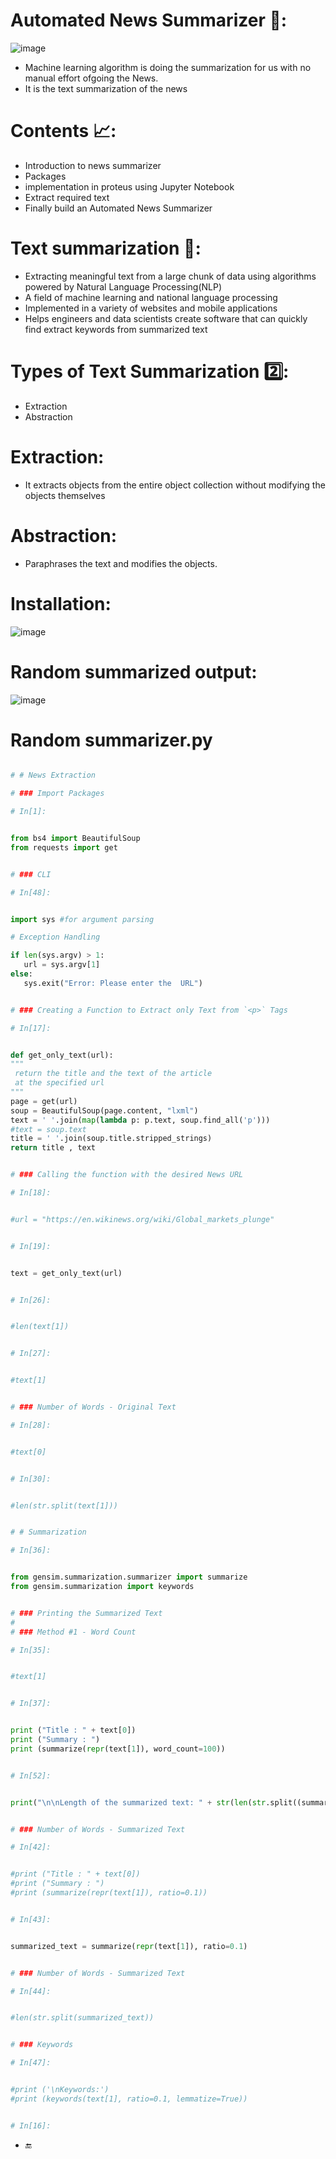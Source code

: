 # Automated News Summarizer 📝:
![image](https://user-images.githubusercontent.com/112848881/193465433-3ee507b2-cd54-42b9-8ccc-c57f45e7af8c.png)

* Machine learning algorithm is doing the summarization for us with no manual effort ofgoing the News.
* It is the text summarization of the news

# Contents 📈:
* Introduction to news summarizer
* Packages
* implementation in proteus using Jupyter Notebook
* Extract required text
* Finally build an Automated News Summarizer

# Text summarization 📃:
* Extracting meaningful text from a large chunk of data using algorithms powered by Natural Language Processing(NLP)
* A field of machine learning and national language processing
* Implemented in a variety of websites and mobile applications
* Helps engineers and data scientists create software  that can quickly find extract keywords from summarized text

# Types of Text Summarization 2️⃣:
* Extraction
* Abstraction

# Extraction:
* It extracts objects from the entire object collection without modifying the objects themselves
# Abstraction:
* Paraphrases the text and modifies the objects.

# Installation:
![image](https://user-images.githubusercontent.com/112848881/193464349-254bc741-f85f-4662-85c6-9c91a8d49fea.png)

# Random summarized output:
![image](https://user-images.githubusercontent.com/112848881/193465381-ae2d8cda-e9d9-4c9f-b7fd-49df42d54264.png)

 # Random summarizer.py
 ```python

# # News Extraction

# ### Import Packages

# In[1]:


from bs4 import BeautifulSoup
from requests import get


# ### CLI

# In[48]:


import sys #for argument parsing

# Exception Handling

if len(sys.argv) > 1:
    url = sys.argv[1]
else:
    sys.exit("Error: Please enter the  URL")


# ### Creating a Function to Extract only Text from `<p>` Tags

# In[17]:


def get_only_text(url):
 """ 
  return the title and the text of the article
  at the specified url
 """
 page = get(url)
 soup = BeautifulSoup(page.content, "lxml")
 text = ' '.join(map(lambda p: p.text, soup.find_all('p')))
 #text = soup.text
 title = ' '.join(soup.title.stripped_strings)
 return title , text    


# ### Calling the function with the desired News URL

# In[18]:


#url = "https://en.wikinews.org/wiki/Global_markets_plunge"


# In[19]:


text = get_only_text(url)


# In[26]:


#len(text[1])


# In[27]:


#text[1]


# ### Number of Words - Original Text

# In[28]:


#text[0]


# In[30]:


#len(str.split(text[1]))


# # Summarization

# In[36]:


from gensim.summarization.summarizer import summarize
from gensim.summarization import keywords


# ### Printing the Summarized Text
# 
# ### Method #1 - Word Count

# In[35]:


#text[1]


# In[37]:


print ("Title : " + text[0])
print ("Summary : ")
print (summarize(repr(text[1]), word_count=100))


# In[52]:


print("\n\nLength of the summarized text: " + str(len(str.split((summarize(repr(text[1]), word_count=100))))))


# ### Number of Words - Summarized Text

# In[42]:


#print ("Title : " + text[0])
#print ("Summary : ")
#print (summarize(repr(text[1]), ratio=0.1))


# In[43]:


summarized_text = summarize(repr(text[1]), ratio=0.1)


# ### Number of Words - Summarized Text

# In[44]:


#len(str.split(summarized_text))


# ### Keywords

# In[47]:


#print ('\nKeywords:')
#print (keywords(text[1], ratio=0.1, lemmatize=True))


# In[16]:
 ```
* 🔚
